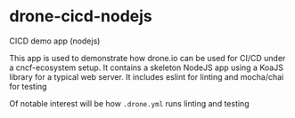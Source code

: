 # drone-cicd-nodejs
CICD demo app (nodejs)

This app is used to demonstrate how drone.io can be used for CI/CD under a cncf-ecosystem setup.
It contains a skeleton NodeJS app using a KoaJS library for a typical web server.
It includes eslint for linting and mocha/chai for testing

Of notable interest will be how `.drone.yml` runs linting and testing

